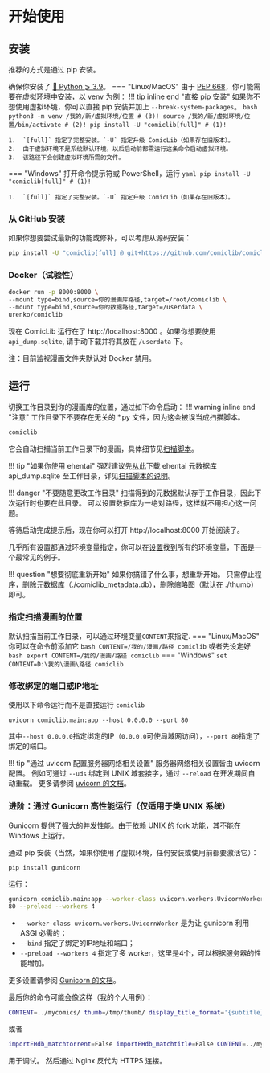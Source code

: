 # 开始使用

## 安装

推荐的方式是通过 pip 安装。

确保你安装了 [🐍 Python ⩾ 3.9](https://www.python.org/downloads/)。
=== "Linux/MacOS"
    由于 [PEP 668](https://peps.python.org/pep-0668/)，你可能需要在虚拟环境中安装，以 [venv](https://docs.python.org/zh-cn/3/library/venv.html) 为例：
    !!! tip inline end "直接 pip 安装"
        如果你不想使用虚拟环境，你可以直接 pip 安装并加上 `--break-system-packages`。
    ``` bash
    python3 -m venv /我的/新/虚拟环境/位置 # (3)!
    source /我的/新/虚拟环境/位置/bin/activate # (2)!
    pip install -U "comiclib[full]" # (1)!
    ```
    
    1.  `[full]` 指定了完整安装。`-U` 指定升级 ComicLib（如果存在旧版本）。
    2.  由于虚拟环境不是系统默认环境，以后启动前都需运行这条命令启动虚拟环境。
    3.  该路径下会创建虚拟环境所需的文件。

=== "Windows"
    打开命令提示符或 PowerShell，运行
    ``` yaml
    pip install -U "comiclib[full]" # (1)!
    ```
    
    1.  `[full]` 指定了完整安装。`-U` 指定升级 ComicLib（如果存在旧版本）。

### 从 GitHub 安装

如果你想要尝试最新的功能或修补，可以考虑从源码安装：
``` bash
pip install -U "comiclib[full] @ git+https://github.com/comiclib/comiclib.git"
```

### Docker（试验性）

``` bash
docker run -p 8000:8000 \
--mount type=bind,source=你的漫画库路径,target=/root/comiclib \
--mount type=bind,source=你的数据路径,target=/userdata \
urenko/comiclib
```
现在 ComicLib 运行在了 http://localhost:8000 。如果你想要使用 `api_dump.sqlite`, 请手动下载并将其放在 `/userdata` 下。

注：目前监视漫画文件夹默认对 Docker 禁用。


## 运行

切换工作目录到你的漫画库的位置，通过如下命令启动：
!!! warning inline end "注意"
    工作目录下不要存在无关的 *.py 文件，因为这会被误当成扫描脚本。
``` bash
comiclib
```
它会自动扫描当前工作目录下的漫画，具体细节见[扫描脚本](scanner.md)。

!!! tip "如果你使用 ehentai"
    强烈建议先[从此](https://sukebei.nyaa.si/user/gipaf23445)下载 ehentai 元数据库 api_dump.sqlite 至工作目录，详见[扫描脚本的说明](scanner.md#30-importehdbpy)。

!!! danger "不要随意更改工作目录"
    扫描得到的元数据默认存于工作目录，因此下次运行时也要在此目录。
    可以设置数据库为一绝对路径，这样就不用担心这一问题。

等待启动完成提示后，现在你可以打开 http://localhost:8000 开始阅读了。

几乎所有设置都通过环境变量指定，你可以在[设置](settings.md)找到所有的环境变量，下面是一个最常见的例子。

!!! question "想要彻底重新开始"
    如果你搞错了什么事，想重新开始。
    只需停止程序，删除元数据库（./comiclib_metadata.db），删除缩略图（默认在 ./thumb）即可。

### 指定扫描漫画的位置

默认扫描当前工作目录，可以通过环境变量`CONTENT`来指定.
=== "Linux/MacOS"
    你可以在命令前添加它
    ``` bash
    CONTENT=/我的/漫画/路径 comiclib
    ```
    或者先设定好
    ``` bash
    export CONTENT=/我的/漫画/路径
    comiclib
    ```
=== "Windows"
    ```
    set CONTENT=D:\我的\漫画\路径
    comiclib
    ```

### 修改绑定的端口或IP地址

使用以下命令运行而不是直接运行 `comiclib`
```
uvicorn comiclib.main:app --host 0.0.0.0 --port 80
```
其中`--host 0.0.0.0`指定绑定的IP（`0.0.0.0`可使局域网访问），`--port 80`指定了绑定的端口。

!!! tip "通过 uvicorn 配置服务器网络相关设置"
    服务器网络相关设置皆由 uvicorn 配置。
    例如可通过 `--uds` 绑定到 UNIX 域套接字，通过 `--reload` 在开发期间自动重载。
    更多请参阅 [uvicorn 的文档](https://www.uvicorn.org)。

### 进阶：通过 Gunicorn 高性能运行（仅适用于类 UNIX 系统）

Gunicorn 提供了强大的并发性能。由于依赖 UNIX 的 fork 功能，其不能在 Windows 上运行。

通过 pip 安装（当然，如果你使用了虚拟环境，任何安装或使用前都要激活它）：
``` bash
pip install gunicorn
```
运行：
``` bash
gunicorn comiclib.main:app --worker-class uvicorn.workers.UvicornWorker --bind 0.0.0.0:
80 --preload --workers 4
```

* `--worker-class uvicorn.workers.UvicornWorker` 是为让 gunicorn 利用 ASGI 必需的；
* `--bind` 指定了绑定的IP地址和端口；
* `--preload --workers 4` 指定了多 worker，这里是4个，可以根据服务器的性能增加。

更多设置请参阅 [Gunicorn 的文档](https://docs.gunicorn.org/en/stable/settings.html)。

最后你的命令可能会像这样（我的个人用例）：
``` bash
CONTENT=../mycomics/ thumb=/tmp/thumb/ display_title_format='{subtitle}\n{title}\n{path}' gunicorn comiclib.main:app --worker-class uvicorn.workers.UvicornWorker --bind unix:/tmp/comiclib.sock --preload --workers 4
```
或者
``` bash
importEHdb_matchtorrent=False importEHdb_matchtitle=False CONTENT=../mycomics/ thumb=/tmp/thumb/ display_title_format='{subtitle}\n{title}\n{path}' uvicorn comiclib.main:app --uds /tmp/comiclib.sock --reload --log-level trace
```
用于调试。
然后通过 Nginx 反代为 HTTPS 连接。

